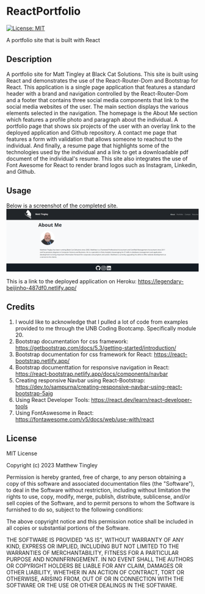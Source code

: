 # ReactPortfolio

[![License: MIT](https://img.shields.io/badge/License-MIT-green.svg)](#license)

A portfolio site that is built with React

## Description

A portfolio site for Matt Tingley at Black Cat Solutions. This site is built using React and demonstrates the use of the React-Router-Dom and Bootstrap for React. This application is a single page application that features a standard header with a brand and navigation controlled by the React-Router-Dom and a footer that contains three social media components that link to the social media websites of the user. The main section displays the various elements selected in the navigation. The homepage is the About Me section which features a profile photo and paragraph about the individual. A portfolio page that shows six projects of the user with an overlay link to the deployed application and Github repository. A contact me page that features a form with validation that allows someone to reachout to the individual. And finally, a resume page that highlights some of the technologies used by the individual and a link to get a downloadable pdf document of the individual's resume. This site also integrates the use of Font Awesome for React to render brand logos such as Instagram, Linkedin, and Github.

## Usage

Below is a screenshot of the completed site.
![Screenshot of the completed ReactPortfolio application.](/src/Assets/images/Screenshot_ReactPortfolio.png)

This is a link to the deployed application on Heroku: https://legendary-beijinho-487df0.netlify.app/

## Credits

1.  I would like to acknowledge that I pulled a lot of code from examples provided to me through the UNB Coding Bootcamp. Specifically module 20.
2.  Bootstrap documentation for css framework: https://getbootstrap.com/docs/5.3/getting-started/introduction/
3.  Bootstrap documentation for css framework for React: https://react-bootstrap.netlify.app/
4.  Bootstrap documenttation for responsive navigation in React: https://react-bootstrap.netlify.app/docs/components/navbar
5.  Creating responsive Navbar using React-Bootstrap: https://dev.to/sampurna/creating-responsive-navbar-using-react-bootstrap-5ajg
6.  Using React Developer Tools: https://react.dev/learn/react-developer-tools
7.  Using FontAswesome in React: https://fontawesome.com/v5/docs/web/use-with/react

## License

MIT License

Copyright (c) 2023 Matthew Tingley

Permission is hereby granted, free of charge, to any person obtaining a copy
of this software and associated documentation files (the "Software"), to deal
in the Software without restriction, including without limitation the rights
to use, copy, modify, merge, publish, distribute, sublicense, and/or sell
copies of the Software, and to permit persons to whom the Software is
furnished to do so, subject to the following conditions:

The above copyright notice and this permission notice shall be included in all
copies or substantial portions of the Software.

THE SOFTWARE IS PROVIDED "AS IS", WITHOUT WARRANTY OF ANY KIND, EXPRESS OR
IMPLIED, INCLUDING BUT NOT LIMITED TO THE WARRANTIES OF MERCHANTABILITY,
FITNESS FOR A PARTICULAR PURPOSE AND NONINFRINGEMENT. IN NO EVENT SHALL THE
AUTHORS OR COPYRIGHT HOLDERS BE LIABLE FOR ANY CLAIM, DAMAGES OR OTHER
LIABILITY, WHETHER IN AN ACTION OF CONTRACT, TORT OR OTHERWISE, ARISING FROM,
OUT OF OR IN CONNECTION WITH THE SOFTWARE OR THE USE OR OTHER DEALINGS IN THE
SOFTWARE.
